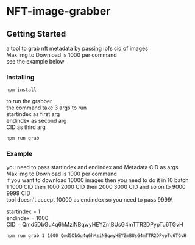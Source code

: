 # NFT-image-grabber



## Getting Started 

a tool to grab nft metadata by passing ipfs cid of images\
Max img to Download is 1000 per command\
see the example below

### Installing

```
npm install
```
to run the grabber\
the command take 3 args to run\
startindex as first arg\
endindex as second arg\
CID as third arg
 
```
npm run grab 
```

### Example

you need to pass startindex and endindex and Metadata CID as args\
Max img to Download is 1000 per command\
if you want to download 10000 images then you need to do it in 10 batch\
1 1000 CID then 1000 2000 CID then 2000 3000 CID and so on to 9000 9999 CID\
tool doesn't accept 10000 as endindex so you need to pass 9999\

startindex = 1 \
endindex = 1000 \
CID = Qmd5DbGu4q6hMziNBqwyHEYZmBUsG4mTTR2DPypTu6TGvH

```
npm run grab 1 1000 Qmd5DbGu4q6hMziNBqwyHEYZmBUsG4mTTR2DPypTu6TGvH
```

